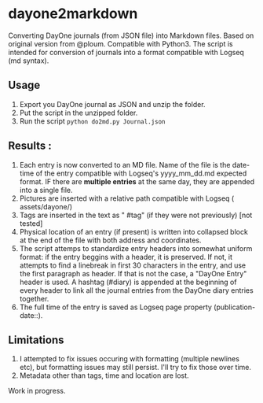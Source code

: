 # dayone2markdown
Converting DayOne journals (from JSON file) into Markdown files.
Based on original version from @ploum.
Compatible with Python3.
The script is intended for conversion of journals into a format compatible with Logseq (md syntax).

## Usage

1. Export you DayOne journal as JSON and unzip the folder.
2. Put the script in the unzipped folder.
3. Run the script `python do2md.py Journal.json`

## Results :

1. Each entry is now converted to an MD file. Name of the file is the date-time of the entry compatible with Logseq's yyyy_mm_dd.md expected format.
   IF there are **multiple entries** at the same day, they are appended into a single file.
2. Pictures are inserted with a relative path compatible with Logseq ( assets/dayone/)
3. Tags are inserted in the text as " #tag" (if they were not previously) [not tested]
4. Physical location of an entry (if present) is written into collapsed block at the end of the file with both address and coordinates.
5. The script attemps to standardize entry headers into somewhat uniform format: if the entry beggins with a header, it is preserved. If not, it attempts to find a linebreak in first 30 characters in the entry, and use the first paragraph as header. If that is not the case, a "DayOne Entry" header is used. A hashtag (#diary) is appended at the beginning of every header to link all the journal entries from the DayOne diary entries together.
6. The full time of the entry is saved as Logseq page property (publication-date::).

## Limitations

1. I attempted to fix issues occuring with formatting (multiple newlines etc), but formatting issues may still persist. I'll try to fix those over time.
2. Metadata other than tags, time and location are lost.

Work in progress.
